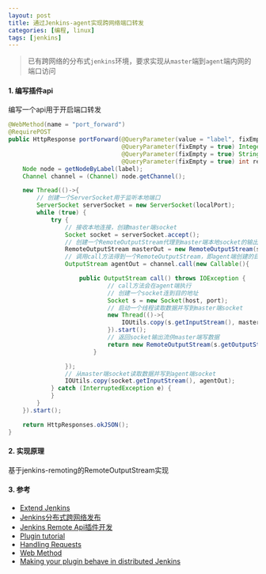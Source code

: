 ```yaml
---
layout: post
title: 通过Jenkins-agent实现跨网络端口转发
categories: [编程, linux]
tags: [jenkins]
---
```


> 已有跨网络的分布式`jenkins`环境，要求实现从`master`端到`agent`端内网的端口访问

#### 1. 编写插件api

编写一个api用于开启端口转发

```java
@WebMethod(name = "port_forward")
@RequirePOST
public HttpResponse portForward(@QueryParameter(value = "label", fixEmpty = true) String label,
                                @QueryParameter(fixEmpty = true) Integer localPort,
                                @QueryParameter(fixEmpty = true) String remoteHost,
                                @QueryParameter(fixEmpty = true) int remotePort) {
    Node node = getNodeByLabel(label);
    Channel channel = (Channel) node.getChannel();

    new Thread(()->{
        // 创建一个ServerSocket用于监听本地端口
        ServerSocket serverSocket = new ServerSocket(localPort);
        while (true) {
            try {
                // 接收本地连接，创建master端socket
                Socket socket = serverSocket.accept();
                // 创建一个RemoteOutputStream代理到master端本地socket的输出流，供agent端写数据
                RemoteOutputStream masterOut = new RemoteOutputStream(socket.getOutputStream());
                // 调用call方法得到一个RemoteOutputStream，即agent端创建的目的地址socket输出流
                OutputStream agentOut = channel.call(new Callable(){

                    public OutputStream call() throws IOException {
                            // call方法会在agent端执行
                            // 创建一个socket连到目的地址
                            Socket s = new Socket(host, port);
                            // 启动一个线程读取数据并写到master端socket
                            new Thread(()->{
                                IOUtils.copy(s.getInputStream(), masterOut);
                            }).start();
                            // 返回socket输出流供master端写数据
                            return new RemoteOutputStream(s.getOutputStream());
                        }

                });
                // 从master端socket读取数据并写到agent端socket
                IOUtils.copy(socket.getInputStream(), agentOut);
            } catch (InterruptedException e) {
            }
        }
    }).start();

    return HttpResponses.okJSON();
}
```

#### 2. 实现原理

基于jenkins-remoting的RemoteOutputStream实现

#### 3. 参考

* [Extend Jenkins](https://wiki.jenkins.io/display/JENKINS/Extend+Jenkins)
* [Jenkins分布式跨网络发布]({{site.url}}/2020/09/17/jenkins-remote-cd/)
* [Jenkins Remote Api插件开发]({{site.url}}/2020/10/22/enkins-remote-api-plugin/)
* [Plugin tutorial](https://wiki.jenkins.io/display/JENKINS/Plugin+tutorial)
* [Handling Requests](https://www.jenkins.io/doc/developer/handling-requests/)
* [Web Method](https://wiki.jenkins.io/display/JENKINS/Web+Method)
* [Making your plugin behave in distributed Jenkins](https://wiki.jenkins.io/display/JENKINS/Making+your+plugin+behave+in+distributed+Jenkins)